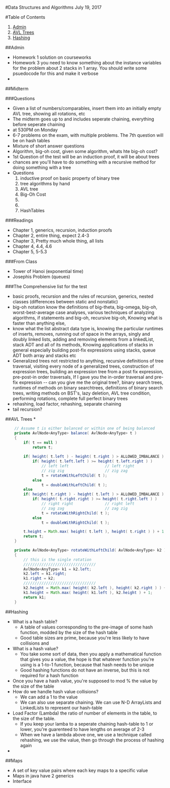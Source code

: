 #Data Structures and Algorithms
July 19, 2017

#Table of Contents
1. [Admin](#admin)
2. [AVL Trees](#avl-trees)
3. [Hashing](#hashing)

##Admin
* Homework 1 solution on courseworks
* Homework 3 you need to know something about the instance variables for the problem about 2 stacks in 1 array. You should write some psuedocode for this and make it verbose
* 

##Midterm

###Questions
* Given a list of numbers/comparables, insert them into an initially empty AVL tree, showing all rotations, etc
* The midterm goes up to and includes seperate chaining, everything before seperate chaining
* at 530PM on Monday
* 6-7 problems on the exam, with multiple problems. The 7th question will be on hash tables
* Mixture of short answer questions
* Algorithm, big-oh cost, given some algorithm, whats hte big-oh cost?
* 1st Question of the test will be an induction proof, it will be about trees
* chances are you'll have to do something with a recursive method for doing something with a tree
* Questions
	1. inductive proof on basic property of binary tree
	2. tree algorithms by hand
	3. AVL tree
	4. Big-Oh Cost
	5. 
	6. 
	7. HashTables

###Readings
- Chapter 1, generics, recursion, induction proofs
- Chapter 2, entire thing, expect 2.4-3
- Chapter 3, Pretty much whole thing, all lists
- Chapter 4, 4.4, 4.6
- Chapter 5, 5-5.3

###From Class
- Tower of Hanoi (exponential time)
- Josephis Problem (queues)

###The Comprehensive list for the test
- basic proofs, recursion and the rules of recursion, generics, nested classes (differences between static and nonstatic)
- big-oh notation know the definitions of big-theta, big-omega, big-oh, worst-best-average case analyses, various techniques of analyzing algorithms, if statements and big-oh, recursive big-oh, Knowing what is faster than anything else,
- know what the list abstract data type is, knowing the particular runtimes of inserts, removes, running out of space in the arrays, singly and doubly linked lists, adding and removing elements from a linkedList, stack ADT and all of its methods, Knowing applications of stacks in general especially building post-fix expressions using stacks, queue ADT both array and stacks etc
- Generalized trees not restricted to anything, recursive definitions of tree traversal, visiting every node of a generalized trees, construction of expression trees, building an expression tree from a post fix expression, pre-post-in order traversals, If I gave you the in-order traversal and pre-fix expression -- can you give me the original tree?, binary search trees, runtimes of methods on binary searchtrees, definitions of binary search trees, writing methods on BST's, lazy deletion, AVL tree condition, performing rotations, complete full perfect binary trees
- rehashing, load factor, rehashing, separate chaining
- tail recursion?

##AVL Trees
*

```Java
    // Assume t is either balanced or within one of being balanced
    private AvlNode<AnyType> balance( AvlNode<AnyType> t )
    {
        if( t == null )
            return t;
        
        if( height( t.left ) - height( t.right ) > ALLOWED_IMBALANCE ) // will always be 2
            if( height( t.left.left ) >= height( t.left.right ) )
                // left left                // left right
                // zig zig                  // zig zag
                t = rotateWithLeftChild( t );
            else
                t = doubleWithLeftChild( t );
        else
        if( height( t.right ) - height( t.left ) > ALLOWED_IMBALANCE ) // will always be zero
            if( height( t.right.right ) >= height( t.right.left ) )
                // right right              // right left
                // zag zag                  // zag zig
                t = rotateWithRightChild( t );
            else
                t = doubleWithRightChild( t );

        t.height = Math.max( height( t.left ), height( t.right ) ) + 1;
        return t;
    }

    private AvlNode<AnyType> rotateWithLeftChild( AvlNode<AnyType> k2 )
    {
        // this is the single rotation
        ////////////////////////////////
        AvlNode<AnyType> k1 = k2.left;
        k2.left = k1.right;
        k1.right = k2;
        ////////////////////////////////
        k2.height = Math.max( height( k2.left ), height( k2.right ) ) + 1;
        k1.height = Math.max( height( k1.left ), k2.height ) + 1;
        return k1;
    }
```

##Hashing
* What is a hash table?
	* A table of values corresponding to the pre-image of some hash function, modded by the size of the hash table
	* Good table sizes are prime, because you're less likely to have collisions and 
* What is a hash value?
	* You take some sort of data, then you apply a mathematical function that gives you a value, the hope is that whatever function you're using is a 1-to-1 function, because that hash needs to be unique
	* Good hashing functions do not have an inverse, but this is not required for a hash function
* Once you have a hash value, you're supposed to mod % the value by the size of the table
* How do we handle hash value collisions?
	* We can add a 1 to the value
	* We can also use separate chaining. We can use N-D ArrayLists and LinkedLists to represent our hash-table
* Load Factor (Lambda) the ratio of number of elements in the table, to the size of the table.
	* If you keep your lamba to a seperate chaining hash-table to 1 or lower, you're guarenteed to have lengths on average of 2-3
	* When we have a lambda above one, we use a technique called rehashing, we use the value, then go through the process of hashing again
* 

##Maps
* A set of key value pairs where each key maps to a specific value
* Maps in java have 2 generics 
* Interface